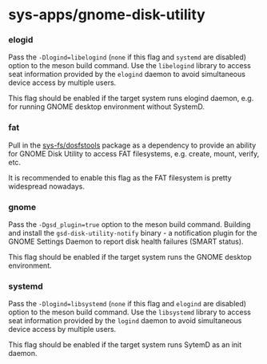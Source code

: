 # sys-apps/gnome-disk-utility

### elogid
Pass the `-Dlogind=libelogind` (`none` if this flag and `systemd` are disabled) option to the meson build command. Use the `libelogind` library to access seat information provided by the `elogind` daemon to avoid simultaneous device access by multiple users.

This flag should be enabled if the target system runs elogind daemon, e.g. for running GNOME desktop environment without SystemD.

### fat
Pull in the [sys-fs/dosfstools](../sys-fs/dosfstools.md) package as a dependency to provide an ability for GNOME Disk Utility to access FAT filesystems, e.g. create, mount, verify, etc.

It is recommended to enable this flag as the FAT filesystem is pretty widespread nowadays.

### gnome
Pass the `-Dgsd_plugin=true` option to the meson build command. Building and install the `gsd-disk-utility-notify` binary - a notification plugin for the GNOME Settings Daemon to report disk health failures (SMART status).

This flag should be enabled if the target system runs the GNOME desktop environment.

### systemd
Pass the `-Dlogind=libsystemd` (`none` if this flag and `elogind` are disabled) option to the meson build command. Use the `libsystemd` library to access seat information provided by the `logind` daemon to avoid simultaneous device access by multiple users.

This flag should be enabled if the target system runs SytemD as an init daemon.
